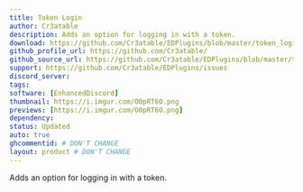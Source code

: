 ```yaml
---
title: Token Login
author: Cr3atable
description: Adds an option for logging in with a token.
download: https://github.com/Cr3atable/EDPlugins/blob/master/token_login.js
github_profile_url: https://github.com/Cr3atable/
github_source_url: https://github.com/Cr3atable/EDPlugins/blob/master/token_login.js
support: https://github.com/Cr3atable/EDPlugins/issues
discord_server:
tags: 
software: [EnhancedDiscord]
thumbnail: https://i.imgur.com/O0pRT6O.png
previews: [https://i.imgur.com/O0pRT6O.png]
dependency:
status: Updated
auto: true
ghcommentid: # DON'T CHANGE
layout: product # DON'T CHANGE
---
```

Adds an option for logging in with a token.